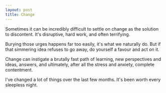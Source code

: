 ```yaml
---
layout: post
title: Change
---
```


Sometimes it can be incredibly difficult to settle on change as the solution to discontent. It's disruptive, hard work, and often terrifying.

Burying those urges happens far too easily, it's what we naturally do. But if that simmering idea refuses to go away, do yourself a favour and act on it.

Change can instigate a brutally fast path of learning, new perspectives and ideas, answers, and ultimately, after all the stress and anxiety, complete contentment.

I've changed a lot of things over the last few months. It's been worth every sleepless night.